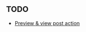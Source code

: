 ## TODO

- [Preview & view post action](https://github.com/pboivin/filament-peek?tab=readme-ov-file)